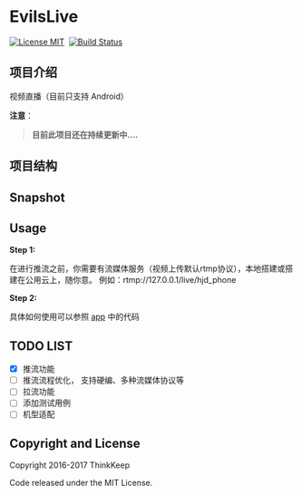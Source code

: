 # EvilsLive 
[![License MIT](https://img.shields.io/badge/license-MIT-brightgreen.svg?style=flat)](https://raw.githubusercontent.com/TinkKeep/evils/master/LICENSE)&nbsp;
[![Build Status](https://travis-ci.org/ThinkKeep/EvilsLive.svg?branch=master)](https://travis-ci.org/ThinkKeep/EvilsLive)

## 项目介绍
视频直播（目前只支持 Android）

**注意**：
>**目前此项目还在持续更新中....**


## 项目结构

## Snapshot

## Usage
**Step 1:**

在进行推流之前，你需要有流媒体服务（视频上传默认rtmp协议），本地搭建或搭建在公用云上，随你意。
例如：rtmp://127.0.0.1/live/hjd_phone

**Step 2:**

具体如何使用可以参照 [app](https://github.com/ThinkKeep/EvilsLive/tree/master/android/app) 中的代码

## TODO LIST
- [x] 推流功能
- [ ] 推流流程优化， 支持硬编、多种流媒体协议等
- [ ] 拉流功能
- [ ] 添加测试用例
- [ ] 机型适配

## Copyright and License
Copyright 2016-2017 ThinkKeep


Code released under the MIT License.
